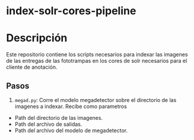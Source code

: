 # index-solr-cores-pipeline

# Descripción

Este repositorio contiene los scripts necesarios para indexar las imagenes de las entregas de las fototrampas en los cores de solr necesarios para el cliente de anotación. 

## Pasos

1. `megad.py`: Corre el modelo megadetector sobre el directorio de las imagenes a indexar. Recibe como parametros
 - Path del directorio de las imagenes.
 - Path del archivo de salidas.
 - Path del archivo del modelo de megadetector.